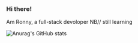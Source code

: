 ### Hi there!

 Am Ronny, a full-stack devoloper NB// still learning
 
 ![Anurag's GitHub stats](https://github-readme-stats.vercel.app/api?username=OPunga&show_icons=true&theme=radical)
